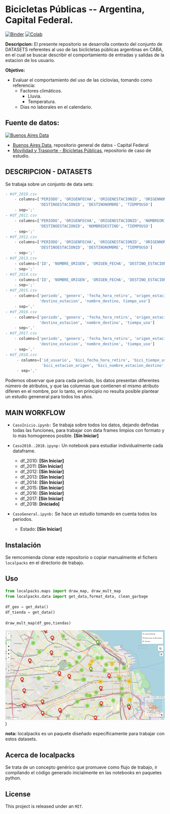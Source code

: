 # Bicicletas Públicas -- Argentina, Capital Federal.

[![Binder](https://mybinder.org/)](https://mybinder.org/)
[![Colab](https://colab.research.google.com/)](https://colab.research.google.com)


**Descripcion:** El presente repositorio se desarrolla contexto del conjunto de DATASETS referentes al uso de las biclicletas públicas argentinas en CABA, en el cual se buscar describir el comportamiento de entradas y salidas de la estacion de los usuario.

**Objetivo:**

- Evaluar el comportamiento del uso de las ciclovías, tomando como referencia:
    - Factores climáticos.
        - Lluvia.
        - Temperatura.
    - Dias no laborales en el calendario.
    
 ## Fuente de datos:
 
 <a href="https://data.buenosaires.gob.ar/"><img src="https://encrypted-tbn0.gstatic.com/images?q=tbn:ANd9GcSHdG_Yw1E_0GI1_EZry16Zo-60hYAxlgzovIh4Fy_mN3Y7Yn3T" alt="Buenos Aires Data" width="150px"></a>
 
- [Buenos Aires Data](https://data.buenosaires.gob.ar/), repositorio general de datos - Capital Federal
- [Movilidad y Trasporte - Bicicletas Públicas](https://data.buenosaires.gob.ar/dataset/bicicletas-publicas), repositorio de caso de estudio.

## DESCRIPCION - DATASETS

Se trabaja sobre un conjunto de data sets:

```python
- #df_2010.csv
    - columns=['PERIODO', 'ORIGENFECHA', 'ORIGENESTACIONID', 'ORIGENNOMBRE', 'DESTINOFECHA',
               'DESTINOESTACIONID', 'DESTINONOMBRE', 'TIEMPOUSO']
    - sep=';'
- #df_2011.csv
    - columns=['PERIODO', 'ORIGENFECHA', 'ORIGENESTACIONID', 'NOMBREORIGEN', 'DESTINOFECHA',
               'DESTINOESTACIONID', 'NOMBREDESTINO', 'TIEMPOUSO']
    - sep=';'
- #df_2012.csv
    - columns=['PERIODO', 'ORIGENFECHA', 'ORIGENESTACIONID', 'ORIGENNOMBRE', 'DESTINOFECHA',
               'DESTINOESTACIONID', 'DESTINONOMBRE', 'TIEMPOUSO']
    - sep=';'
- #df_2013.csv
    - columns=['ID', 'NOMBRE_ORIGEN', 'ORIGEN_FECHA', 'DESTINO_ESTACION', 'DESTINO_FECHA']
    - sep=';'
- #df_2014.csv
    - columns=['ID', 'NOMBRE_ORIGEN', 'ORIGEN_FECHA', 'DESTINO_ESTACION', 'DESTINO_FECHA']
    - sep=';'
- #df_2015.csv
    - columns=['periodo', 'genero', 'fecha_hora_retiro', 'origen_estacion', 'nombre_origen', 
               'destino_estacion', 'nombre_destino, tiempo_uso']
    - sep=','
- #df_2016.csv
    - columns=['periodo', 'genero', 'fecha_hora_retiro', 'origen_estacion', 'nombre_origen', 
               'destino_estacion', 'nombre_destino', 'tiempo_uso']
    - sep=','
- #df_2017.csv
    - columns=['periodo', 'genero', 'fecha_hora_retiro', 'origen_estacion', 'nombre_origen', 
               'destino_estacion', 'nombre_destino', 'tiempo_uso']
    - sep=','
- #df_2018.csv
     - columns=['id_usuario', 'bici_fecha_hora_retiro', 'bici_tiempo_uso', 'bici_nombre_estacion_origen',
                'bici_estacion_origen', 'bici_nombre_estacion_destino', 'bici_estacion_destino', 'bici_sexo', 'bici_edad']
     - sep=','

```

Podemos observar que para cada período, los datos presentan diferentes  número de atributos, y que las columnas que contienen el mismo atributo diferen en el nombre, por lo tanto, en principio no resulta posible plantear un estudio geneneral para todos los años.

## MAIN WORKFLOW

- `CasoInicio.ipynb:` Se trabaja sobre todos los datos, dejando defindas todas las funciones, para trabajar con data frames limpios con formato y lo más homogeneos posible. **[Sin Iniciar]**

- `Caso2010..2018.ipynp:` Un notebook para estudiar individualmente cada dataframe.
  - df_2010: **[Sin Iniciar]**
  - df_2011: **[Sin Iniciar]**
  - df_2012: **[Sin Iniciar]**
  - df_2013: **[Sin Iniciar]**
  - df_2014: **[Sin Iniciar]**
  - df_2015: **[Sin Iniciar]**
  - df_2016: **[Sin Iniciar]**
  - df_2017: **[Sin Iniciar]**
  - df_2018: **[Iniciado]**
  
- `CasoGeneral.ipynb:` Se hace un estudio tomando en cuenta todos los periodos.
  - Estado: **[Sin Iniciar]**



## Instalación

Se remcomienda clonar este repositorio o copiar manualmente el fichero `localpacks` en el directorio de trabajo.

## Uso

```python
from localpacks.maps import draw_map, draw_mult_map
from localpacks.data import get_data,format_data, clean_garbage

df_geo = get_data()
df_tienda = get_data()

draw_mult_map(df_geo,tiendas)

```
![Mapa de Estaciones y Tiendas](images/map.png))

**nota:** localpacks es un paquete diseñado específicamente para trabajar con estos datasets.


## Acerca de localpacks

Se trata de un concepto genérico que promueve como flujo de trabajo, ir compilando el código generado inicialmente en las notebooks en paquetes python.

## License


This project is released under an `MIT`.